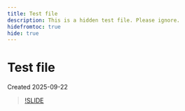 ```yaml
---
title: Test file
description: This is a hidden test file. Please ignore.
hidefromtoc: true
hide: true
---
```

# Test file

Created 2025-09-22

>[!SLIDE](experimentation-agent-overview)
